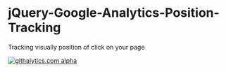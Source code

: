jQuery-Google-Analytics-Position-Tracking
=========================================

Tracking visually position of click on your page

[![githalytics.com alpha](https://cruel-carlota.pagodabox.com/50d1b7903ceb87fddb4d03039802d9a1 "githalytics.com")](http://githalytics.com/nicoss01/jQuery-Google-Analytics-Position-Tracking)

